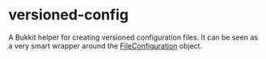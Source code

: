 # versioned-config
A Bukkit helper for creating versioned configuration files. It can be seen as a very smart wrapper around the [FileConfiguration](https://hub.spigotmc.org/javadocs/spigot/org/bukkit/configuration/file/FileConfiguration.html) object.

